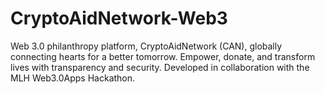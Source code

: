 # CryptoAidNetwork-Web3
Web 3.0 philanthropy platform, CryptoAidNetwork (CAN), globally connecting hearts for a better tomorrow. Empower, donate, and transform lives with transparency and security. Developed in collaboration with the MLH Web3.0Apps Hackathon.
